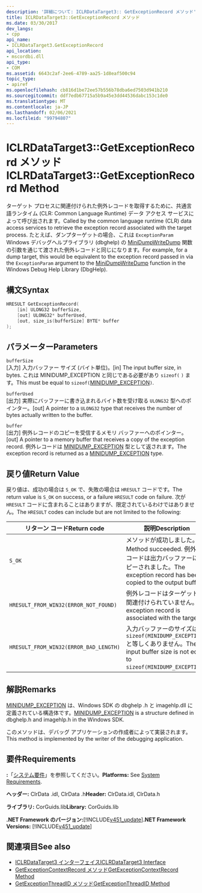 ```yaml
---
description: '詳細について: ICLRDataTarget3:: GetExceptionRecord メソッド'
title: ICLRDataTarget3::GetExceptionRecord メソッド
ms.date: 03/30/2017
dev_langs:
- cpp
api_name:
- ICLRDataTarget3.GetExceptionRecord
api_location:
- mscordbi.dll
api_type:
- COM
ms.assetid: 6643c2af-2ee6-4789-aa25-1d8eaf500c94
topic_type:
- apiref
ms.openlocfilehash: cb816d1be72ee57b556b78dba6ed7503d941b210
ms.sourcegitcommit: ddf7edb67715a5b9a45e3dd44536dabc153c1de0
ms.translationtype: MT
ms.contentlocale: ja-JP
ms.lasthandoff: 02/06/2021
ms.locfileid: "99794807"
---
```

# <a name="iclrdatatarget3getexceptionrecord-method"></a><span data-ttu-id="ab446-103">ICLRDataTarget3::GetExceptionRecord メソッド</span><span class="sxs-lookup"><span data-stu-id="ab446-103">ICLRDataTarget3::GetExceptionRecord Method</span></span>

<span data-ttu-id="ab446-104">ターゲット プロセスに関連付けられた例外レコードを取得するために、共通言語ランタイム (CLR: Common Language Runtime) データ アクセス サービスによって呼び出されます。</span><span class="sxs-lookup"><span data-stu-id="ab446-104">Called by the common language runtime (CLR) data access services to retrieve the exception record associated with the target process.</span></span> <span data-ttu-id="ab446-105">たとえば、ダンプターゲットの場合、これは `ExceptionParam` Windows デバッグヘルプライブラリ (dbghelp) の [MiniDumpWriteDump](/windows/desktop/api/minidumpapiset/nf-minidumpapiset-minidumpwritedump) 関数の引数を通じて渡された例外レコードと同じになります。</span><span class="sxs-lookup"><span data-stu-id="ab446-105">For example, for a dump target, this would be equivalent to the exception record passed in via the `ExceptionParam` argument to the [MiniDumpWriteDump](/windows/desktop/api/minidumpapiset/nf-minidumpapiset-minidumpwritedump) function in the Windows Debug Help Library (DbgHelp).</span></span>  
  
## <a name="syntax"></a><span data-ttu-id="ab446-106">構文</span><span class="sxs-lookup"><span data-stu-id="ab446-106">Syntax</span></span>  
  
```cpp  
HRESULT GetExceptionRecord(  
    [in] ULONG32 bufferSize,  
    [out] ULONG32* bufferUsed,  
    [out, size_is(bufferSize] BYTE* buffer  
);  
```  
  
## <a name="parameters"></a><span data-ttu-id="ab446-107">パラメーター</span><span class="sxs-lookup"><span data-stu-id="ab446-107">Parameters</span></span>  

 `bufferSize`  
 <span data-ttu-id="ab446-108">[入力] 入力バッファー サイズ (バイト単位)。</span><span class="sxs-lookup"><span data-stu-id="ab446-108">[in] The input buffer size, in bytes.</span></span> <span data-ttu-id="ab446-109">これは MINIDUMP_EXCEPTION と同じである必要があり `sizeof(` [](/windows/win32/api/minidumpapiset/ns-minidumpapiset-minidump_exception) `)` ます。</span><span class="sxs-lookup"><span data-stu-id="ab446-109">This must be equal to `sizeof(`[MINIDUMP_EXCEPTION](/windows/win32/api/minidumpapiset/ns-minidumpapiset-minidump_exception)`)`.</span></span>  
  
 `bufferUsed`  
 <span data-ttu-id="ab446-110">[出力] 実際にバッファーに書き込まれるバイト数を受け取る `ULONG32` 型へのポインター。</span><span class="sxs-lookup"><span data-stu-id="ab446-110">[out] A pointer to a `ULONG32` type that receives the number of bytes actually written to the buffer.</span></span>  
  
 `buffer`  
 <span data-ttu-id="ab446-111">[出力] 例外レコードのコピーを受信するメモリ バッファーへのポインター。</span><span class="sxs-lookup"><span data-stu-id="ab446-111">[out] A pointer to a memory buffer that receives a copy of the exception record.</span></span> <span data-ttu-id="ab446-112">例外レコードは [MINIDUMP_EXCEPTION](/windows/win32/api/minidumpapiset/ns-minidumpapiset-minidump_exception) 型として返されます。</span><span class="sxs-lookup"><span data-stu-id="ab446-112">The exception record is returned as a [MINIDUMP_EXCEPTION](/windows/win32/api/minidumpapiset/ns-minidumpapiset-minidump_exception) type.</span></span>  
  
## <a name="return-value"></a><span data-ttu-id="ab446-113">戻り値</span><span class="sxs-lookup"><span data-stu-id="ab446-113">Return Value</span></span>  

 <span data-ttu-id="ab446-114">戻り値は、成功の場合は `S_OK` で、失敗の場合は `HRESULT` コードです。</span><span class="sxs-lookup"><span data-stu-id="ab446-114">The return value is `S_OK` on success, or a failure `HRESULT` code on failure.</span></span> <span data-ttu-id="ab446-115">次が `HRESULT` コードに含まれることはありますが、限定されているわけではありません。</span><span class="sxs-lookup"><span data-stu-id="ab446-115">The `HRESULT` codes can include but are not limited to the following:</span></span>  
  
|<span data-ttu-id="ab446-116">リターン コード</span><span class="sxs-lookup"><span data-stu-id="ab446-116">Return code</span></span>|<span data-ttu-id="ab446-117">説明</span><span class="sxs-lookup"><span data-stu-id="ab446-117">Description</span></span>|  
|-----------------|-----------------|  
|`S_OK`|<span data-ttu-id="ab446-118">メソッドが成功しました。</span><span class="sxs-lookup"><span data-stu-id="ab446-118">Method succeeded.</span></span> <span data-ttu-id="ab446-119">例外レコードは出力バッファーにコピーされました。</span><span class="sxs-lookup"><span data-stu-id="ab446-119">The exception record has been copied to the output buffer.</span></span>|  
|`HRESULT_FROM_WIN32(ERROR_NOT_FOUND)`|<span data-ttu-id="ab446-120">例外レコードはターゲットに関連付けられていません。</span><span class="sxs-lookup"><span data-stu-id="ab446-120">No exception record is associated with the target.</span></span>|  
|`HRESULT_FROM_WIN32(ERROR_BAD_LENGTH)`|<span data-ttu-id="ab446-121">入力バッファーのサイズは `sizeof(MINIDUMP_EXCEPTION)` と等しくありません。</span><span class="sxs-lookup"><span data-stu-id="ab446-121">The input buffer size is not equal to `sizeof(MINIDUMP_EXCEPTION)`.</span></span>|  
  
## <a name="remarks"></a><span data-ttu-id="ab446-122">解説</span><span class="sxs-lookup"><span data-stu-id="ab446-122">Remarks</span></span>  

 <span data-ttu-id="ab446-123">[MINIDUMP_EXCEPTION](/windows/win32/api/minidumpapiset/ns-minidumpapiset-minidump_exception) は、Windows SDK の dbghelp .h と imagehlp.dll に定義されている構造体です。</span><span class="sxs-lookup"><span data-stu-id="ab446-123">[MINIDUMP_EXCEPTION](/windows/win32/api/minidumpapiset/ns-minidumpapiset-minidump_exception) is a structure defined in dbghelp.h and imagehlp.h in the Windows SDK.</span></span>  
  
 <span data-ttu-id="ab446-124">このメソッドは、デバッグ アプリケーションの作成者によって実装されます。</span><span class="sxs-lookup"><span data-stu-id="ab446-124">This method is implemented by the writer of the debugging application.</span></span>  
  
## <a name="requirements"></a><span data-ttu-id="ab446-125">要件</span><span class="sxs-lookup"><span data-stu-id="ab446-125">Requirements</span></span>  

 <span data-ttu-id="ab446-126">**:**「[システム要件](../../get-started/system-requirements.md)」を参照してください。</span><span class="sxs-lookup"><span data-stu-id="ab446-126">**Platforms:** See [System Requirements](../../get-started/system-requirements.md).</span></span>  
  
 <span data-ttu-id="ab446-127">**ヘッダー:** ClrData .idl, ClrData .h</span><span class="sxs-lookup"><span data-stu-id="ab446-127">**Header:** ClrData.idl, ClrData.h</span></span>  
  
 <span data-ttu-id="ab446-128">**ライブラリ:** CorGuids.lib</span><span class="sxs-lookup"><span data-stu-id="ab446-128">**Library:** CorGuids.lib</span></span>  
  
 <span data-ttu-id="ab446-129">**.NET Framework のバージョン:**[!INCLUDE[v451_update](../../../../includes/net-current-v451-nov-plus.md)]</span><span class="sxs-lookup"><span data-stu-id="ab446-129">**.NET Framework Versions:** [!INCLUDE[v451_update](../../../../includes/net-current-v451-nov-plus.md)]</span></span>  
  
## <a name="see-also"></a><span data-ttu-id="ab446-130">関連項目</span><span class="sxs-lookup"><span data-stu-id="ab446-130">See also</span></span>

- [<span data-ttu-id="ab446-131">ICLRDataTarget3 インターフェイス</span><span class="sxs-lookup"><span data-stu-id="ab446-131">ICLRDataTarget3 Interface</span></span>](iclrdatatarget3-interface.md)
- [<span data-ttu-id="ab446-132">GetExceptionContextRecord メソッド</span><span class="sxs-lookup"><span data-stu-id="ab446-132">GetExceptionContextRecord Method</span></span>](iclrdatatarget3-getexceptioncontextrecord-method.md)
- [<span data-ttu-id="ab446-133">GetExceptionThreadID メソッド</span><span class="sxs-lookup"><span data-stu-id="ab446-133">GetExceptionThreadID Method</span></span>](iclrdatatarget3-getexceptionthreadid-method.md)
